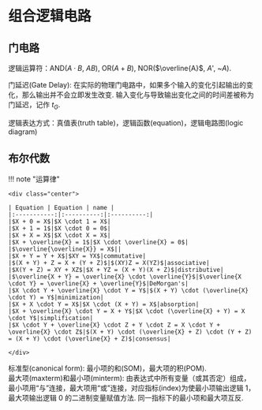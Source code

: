<style>
.center {
  width: auto;
  display: table;
  margin-left: auto;
  margin-right: auto;
}
</style>

# 组合逻辑电路

## 门电路

逻辑运算符：AND($A \cdot B$, $AB$), OR($A+B$), NOR($\overline{A}$, $A$', ~$A$).

门延迟(Gate Delay): 在实际的物理门电路中，如果多个输入的变化引起输出的变化，那么输出并不会立即发生改变. 输入变化与导致输出变化之间的时间差被称为门延迟，记作 $t_G$. 

逻辑表达方式：真值表(truth table)，逻辑函数(equation)，逻辑电路图(logic diagram)

## 布尔代数

!!! note "运算律"

    <div class="center">

    | Equation | Equation | name |
    |:-----------:|:----------:|:----------:|
    |$X + 0 = X$|$X \cdot 1 = X$|
    |$X + 1 = 1$|$X \cdot 0 = 0$|
    |$X + X = X$|$X \cdot X = X$|
    |$X + \overline{X} = 1$|$X \cdot \overline{X} = 0$|
    |$\overline{\overline{X}} = X$||
    |$X + Y = Y + X$|$XY = YX$|commutative|
    |$(X + Y) + Z = X + (Y + Z)$|$(XY)Z = X(YZ)$|associative|
    |$X(Y + Z) = XY + XZ$|$X + YZ = (X + Y)(X + Z)$|distributive|
    |$\overline{X + Y} = \overline{X} \cdot \overline{Y}$|$\overline{X \cdot Y} = \overline{X} + \overline{Y}$|DeMorgan's|
    |$X \cdot Y + \overline{X} \cdot Y = Y$|$(X + Y) \cdot (\overline{X} \cdot Y) = Y$|minimization|
    |$X + X \cdot Y = X$|$X \cdot (X + Y) = X$|absorption|
    |$X + \overline{X} \cdot Y = X + Y$|$X \cdot (\overline{X} + Y) = X \cdot Y$|simplification|
    |$X \cdot Y + \overline{X} \cdot Z + Y \cdot Z = X \cdot Y + \overline{X} \cdot Z$|$(X + Y) \cdot (\overline{X} + Z) \cdot (Y + Z) = (X + Y) \cdot (\overline{X} + Z)$|consensus|

    </div>

标准型(canonical form): 最小项的和(SOM)，最大项的积(POM).  
最大项(maxterm)和最小项(minterm): 由表达式中所有变量（或其否定）组成，最小项用“与”连接，最大项用“或”连接，对应指标(index)为使最小项输出逻辑 1，最大项输出逻辑 0 的二进制变量赋值方法. 同一指标下的最小项和最大项互反. 
